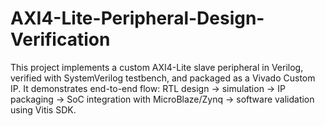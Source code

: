 # AXI4-Lite-Peripheral-Design-Verification
This project implements a custom AXI4-Lite slave peripheral in Verilog, verified with SystemVerilog testbench, and packaged as a Vivado Custom IP. It demonstrates end-to-end flow: RTL design → simulation → IP packaging → SoC integration with MicroBlaze/Zynq → software validation using Vitis SDK.

